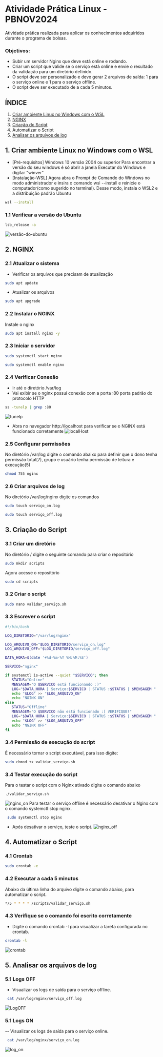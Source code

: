 # Atividade Prática Linux - PBNOV2024
Atividade prática realizada para aplicar os conhecimentos adquiridos durante o programa de bolsas.

### Objetivos:
- Subir um servidor Nginx que deve está online e rodando.
- Criar um script que valide se o serviço 
está online e envie o resultado da 
validação para um diretório definido.
- O script deve ser personalizado e deve gerar 2 arquivos de 
saída: 1 para o serviço online e 1 para 
o serviço offline.
- O script deve ser executado de a cada 5 minutos.

## ÍNDICE
1. [Criar ambiente Linux no Windows com o WSL](#1-criar-ambiente-linux-no-windows-com-o-wsl)
2. [NGINX](#2-nginx)
3. [Criação do Script](#3-criacao-do-script)
4. [Automatizar o Script](#4-automatizar-o-script)
5. [Analisar os arquivos de log](#5-Analisar-os-arquivos-de-log)



## 1. Criar ambiente Linux no Windows com o WSL
- [Pré-requisitos] Windows 10 versão 2004 ou superior
 Para encontrar a versão do seu windows é só abrir a janela Executar do Windows e digitar "winver"
- [Instalação-WSL]
 Agora abra o Prompt de Comando do Windows no modo administrador e insira o comando wsl --install e reinicie o computador(como sugerido no terminal). Desse modo, instala o WSL2 e a distribuição padrão Ubuntu

```bash
wsl --install
```
### 1.1 Verificar a versão do Ubuntu
```bash
lsb_release -a
```
![versão-do-ubuntu](imagem/ubuntu.JPG)


## 2. NGINX
### 2.1 Atualizar o sistema
- Verificar os arquivos que precisam de atualização
```bash
sudo apt update
```
- Atualizar os arquivos
```bash
sudo apt upgrade
```
### 2.2 Instalar o NGINX
Instale o nginx
```bash
sudo apt install nginx -y
```
### 2.3 Iniciar o servidor 
```bash
sudo systemctl start nginx
```
```bash
sudo systemctl enable nginx
```

### 2.4 Verificar Conexão
- Ir até o diretório /var/log
- Vai exibir se o nginx possui conexão com a porta :80 porta padrão do protocolo HTTP
```bash
ss -tunelp | grep :80
```
![tunelp](imagem/ss-tunelp.JPG)
- Abra no navegador http://localhost para verificar se o NGINX está funcionado corretamente
![localHost](imagem/localHost.jpg)
  
 ### 2.5 Configurar permissões 
 No diretório /var/log digite o comando abaixo para definir que o dono tenha permissão total(7), grupo e usuário tenha permissão de leitura e execução(5)
 ```bash
chmod 755 nginx
```
### 2.6 Criar arquivos de log
No diretório /var/log/nginx digite os comandos
 ```bash
sudo touch serviço_on.log
```
 ```bash
sudo touch serviço_off.log
```

## 3. Criação do Script
### 3.1 Criar um diretório
 No diretório / digite o seguinte comando para criar o repositório
 ```bash
sudo mkdir scripts
```
Agora acesse o repositório
 ```bash
sudo cd scripts
```
### 3.2 Criar o script
 ```bash
sudo nano validar_serviço.sh
```
### 3.3 Escrever o script
```bash
#!/bin/bash

LOG_DIRETORIO="/var/log/nginx"

LOG_ARQUIVO_ON="$LOG_DIRETORIO/serviço_on.log"
LOG_ARQUIVO_OFF="$LOG_DIRETORIO/serviço_off.log"

DATA_HORA=$(date '+%d-%m-%Y %H:%M:%S')

SERVICO="nginx"

if systemctl is-active --quiet "$SERVICO"; then
   STATUS="Online"
   MENSAGEM="O $SERVICO está funcionando :)"
   LOG="$DATA_HORA | Serviço:$SERVICO | STATUS :$STATUS | $MENSAGEM "
   echo "$LOG" >> "$LOG_ARQUIVO_ON"
   echo "NGINX ON"
else
   STATUS="Offline"
   MENSAGEM="O $SERVICO não está funcionado :( VERIFIQUE!"
   LOG="$DATA_HORA | Serviço:$SERVICO | STATUS :$STATUS | $MENSAGEM "
   echo "$LOG" >> "$LOG_ARQUIVO_OFF"
   echo "NGINX OFF"
fi
```
### 3.4 Permissão de execução do script
É necessário tornar o script executável, para isso digite:
 ```bash
sudo chmod +x validar_serviço.sh
```
### 3.4 Testar execução do script
Para o testar o script com o Nginx ativado digite o comando abaixo
```bash
./validar_serviço.sh
```
![nginx_on](imagem/nginx_ON.JPG)
Para testar o serviço offline é necessário desativar o Nginx com o comando systemctl stop nginx.
```bash
 sudo systemctl stop nginx
```
- Após desativar o serviço, teste o script.
![nginx_off](imagem/off_nginx.JPG)

## 4. Automatizar o Script
### 4.1 Crontab
```bash
sudo crontab -e
```
### 4.2 Executar a cada 5 minutos
Abaixo da última linha do arquivo digite o comando abaixo, para automatizar o script.
```bash
*/5 * * * * /scripts/validar_serviço.sh
```
### 4.3 Verifique se o comando foi escrito corretamente
- Digite o comando crontab -l para visualizar a tarefa configurada no crontab.
```bash
crontab -l
```
![crontab](imagem/crontab.JPG)
## 5. Analisar os arquivos de log
### 5.1 Logs OFF
- Visualizar os logs de saída para o serviço offline.
```bash
 cat /var/log/nginx/serviço_off.log
```
![LogOFF](imagem/nginx_offline_log.JPG)
### 5.1 Logs ON
-- Visualizar os logs de saída para o serviço online.
```bash
 cat /var/log/nginx/serviço_on.log
```
![log_on](imagem/log_on.JPG)

